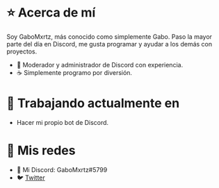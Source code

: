 # ⭐ Acerca de mí
Soy GaboMxrtz, más conocido como simplemente Gabo. Paso la mayor parte del día en Discord, me gusta programar y ayudar a los demás con proyectos.

- 🦔 Moderador y administrador de Discord con experiencia.
- ☕ Simplemente programo por diversión.

# 🌈 Trabajando actualmente en

- Hacer mi propio bot de Discord.

# 🔗 Mis redes
- 🚀 Mi Discord: GaboMxrtz#5799
- 🐦 [Twitter](https://twitter.com/GaboMxrtz)
